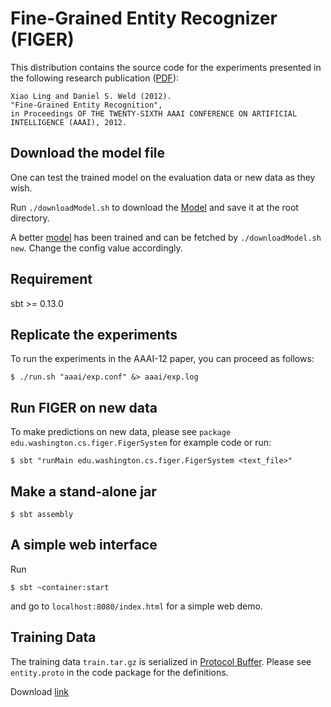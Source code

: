 Fine-Grained Entity Recognizer (FIGER)
=============================

This distribution contains the source code for the experiments presented in the following research publication ([PDF](http://xiaoling.github.com/pubs/ling-aaai12.pdf)):

    Xiao Ling and Daniel S. Weld (2012). 
    "Fine-Grained Entity Recognition", 
    in Proceedings OF THE TWENTY-SIXTH AAAI CONFERENCE ON ARTIFICIAL INTELLIGENCE (AAAI), 2012. 

## Download the model file

One can test the trained model on the evaluation data or new data as they wish. 

Run `./downloadModel.sh` to download the [Model](https://drive.google.com/open?id=0B52yRXcdpG6MWlVXaTFXWVZQYjg) and save it at the root directory. 

A better [model](https://drive.google.com/open?id=0B52yRXcdpG6Mbm1TdHhYdVBmSnM) has been trained and can be fetched by `./downloadModel.sh new`. Change the config value accordingly.

## Requirement

sbt >= 0.13.0

## Replicate the experiments

To run the experiments in the AAAI-12 paper, you can proceed as follows:

    $ ./run.sh "aaai/exp.conf" &> aaai/exp.log

## Run FIGER on new data

To make predictions on new data, please see `package edu.washington.cs.figer.FigerSystem` for example code or run:

    $ sbt "runMain edu.washington.cs.figer.FigerSystem <text_file>"

## Make a stand-alone jar

    $ sbt assembly

## A simple web interface

Run 

    $ sbt ~container:start

and go to `localhost:8080/index.html` for a simple web demo.

## Training Data

The training data `train.tar.gz` is serialized in [Protocol Buffer](http://code.google.com/p/protobuf/). Please see `entity.proto` in the code package for the definitions.

Download [link](https://drive.google.com/open?id=0B52yRXcdpG6MdkNEaE5IVzkxR0k)

